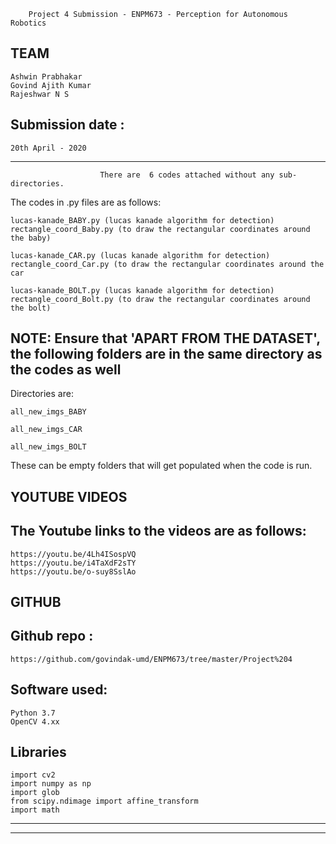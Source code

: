 		Project 4 Submission - ENPM673 - Perception for Autonomous Robotics
		
TEAM
------
    Ashwin Prabhakar
    Govind Ajith Kumar
    Rajeshwar N S 

Submission date : 
------
    20th April - 2020
-------------------------------------------------------------
						There are  6 codes attached without any sub-directories. 
The codes in .py files are as follows:

    lucas-kanade_BABY.py (lucas kanade algorithm for detection)
    rectangle_coord_Baby.py (to draw the rectangular coordinates around the baby)

    lucas-kanade_CAR.py (lucas kanade algorithm for detection)
    rectangle_coord_Car.py (to draw the rectangular coordinates around the car

    lucas-kanade_BOLT.py (lucas kanade algorithm for detection)
    rectangle_coord_Bolt.py (to draw the rectangular coordinates around the bolt)

NOTE: Ensure that 'APART FROM THE DATASET', the following folders are in the same directory as the codes as well 
------
Directories are:

    all_new_imgs_BABY

    all_new_imgs_CAR

    all_new_imgs_BOLT

These can be empty folders that will get populated when the code is run.

YOUTUBE VIDEOS
------

## The Youtube links to the videos are as follows:

    https://youtu.be/4Lh4ISospVQ
    https://youtu.be/i4TaXdF2sTY
    https://youtu.be/o-suy8SslAo
   
GITHUB
------

## Github repo  : 

    https://github.com/govindak-umd/ENPM673/tree/master/Project%204

Software used:
------

    Python 3.7
    OpenCV 4.xx

Libraries
------

    import cv2
    import numpy as np
    import glob
    from scipy.ndimage import affine_transform
    import math
-----------------------------------------------------------------------------------------------------------------------------------

____________________________________________________________________________________________________________________________________
